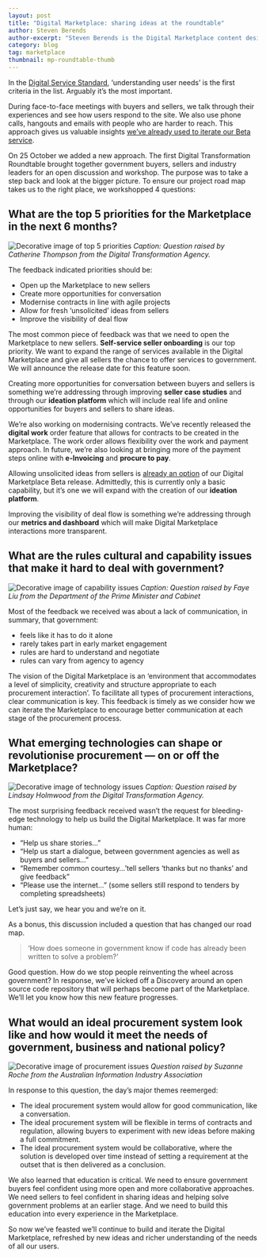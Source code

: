 ```yaml
---
layout: post
title: "Digital Marketplace: sharing ideas at the roundtable"
author: Steven Berends
author-excerpt: "Steven Berends is the Digital Marketplace content designer, based in Sydney."
category: blog
tag: marketplace
thumbnail: mp-roundtable-thumb
---
```

In the [Digital Service Standard](/standard/), ‘understanding user needs’ is the first criteria in the list. Arguably it’s the most important.

During face-to-face meetings with buyers and sellers, we talk through their experiences and see how users respond to the site. We also use phone calls, hangouts and emails with people who are harder to reach. This approach gives us valuable insights [we’ve already used to iterate our Beta service](/blog/marketplace-shaped-by-user-needs/).

On 25 October we added a new approach. The first Digital Transformation Roundtable brought together government buyers, sellers and industry leaders for an open discussion and workshop. The purpose was to take a step back and look at the bigger picture. To ensure our project road map takes us to the right place, we workshopped 4 questions:

## What are the top 5 priorities for the Marketplace in the next 6 months?

![Decorative image of top 5 priorities]({{site.url}}/images/blog-content/mp-roundtable-image01.jpg)
*Caption: Question raised by Catherine Thompson from the Digital Transformation Agency.*

The feedback indicated priorities should be:

- Open up the Marketplace to new sellers
- Create more opportunities for conversation
- Modernise contracts in line with agile projects
- Allow for fresh ‘unsolicited’ ideas from sellers
- Improve the visibility of deal flow

The most common piece of feedback was that we need to open the Marketplace to new sellers. **Self-service seller onboarding** is our top priority. We want to expand the range of services available in the Digital Marketplace and give all sellers the chance to offer services to government. We will announce the release date for this feature soon.

Creating more opportunities for conversation between buyers and sellers is something we’re addressing through improving **seller case studies** and through our **ideation platform** which will include real life and online opportunities for buyers and sellers to share ideas.

We’re also working on modernising contracts. We’ve recently released the **digital work** order feature that allows for contracts to be created in the Marketplace. The work order allows flexibility over the work and payment approach. In future, we’re also looking at bringing more of the payment steps online with **e-Invoicing** and **procure to pay**.

Allowing unsolicited ideas from sellers is [already an option](https://marketplace.service.gov.au/pitch) of our Digital Marketplace Beta release. Admittedly, this is currently only a basic capability, but it’s one we will expand with the creation of our **ideation platform**.

Improving the visibility of deal flow is something we’re addressing through our **metrics and dashboard** which will make Digital Marketplace interactions more transparent.

## What are the rules cultural and capability issues that make it hard to deal with government?

![Decorative image of capability issues]({{site.url}}/images/blog-content/mp-roundtable-image08.jpg)
*Caption: Question raised by Faye Liu from the Department of the Prime Minister and Cabinet*

Most of the feedback we received was about a lack of communication, in summary, that government:

- feels like it has to do it alone
- rarely takes part in early market engagement
- rules are hard to understand and negotiate
- rules can vary from agency to agency

The vision of the Digital Marketplace is an ‘environment that accommodates a level of simplicity, creativity and structure appropriate to each procurement interaction’. To facilitate all types of procurement interactions, clear communication is key. This feedback is timely as we consider how we can iterate the Marketplace to encourage better communication at each stage of the procurement process.

## What emerging technologies can shape or revolutionise procurement — on or off the Marketplace?

![Decorative image of technology issues]({{site.url}}/images/blog-content/mp-roundtable-image07.jpg)
*Caption: Question raised by Lindsay Holmwood from the Digital Transformation Agency.*

The most surprising feedback received wasn’t the request for bleeding-edge technology to help us build the Digital Marketplace. It was far more human:

- “Help us share stories…”
- “Help us start a dialogue, between government agencies as well as buyers and sellers…”
- “Remember common courtesy…’tell sellers ‘thanks but no thanks’ and give feedback”
- “Please use the internet...” (some sellers still respond to tenders by completing spreadsheets)

Let’s just say, we hear you and we’re on it.

As a bonus, this discussion included a question that has changed our road map.

> ‘How does someone in government know if code has already been written to solve a problem?’

Good question. How do we stop people reinventing the wheel across government? In response, we’ve kicked off a Discovery around an open source code repository that will perhaps become part of the Marketplace. We’ll let you know how this new feature progresses.

## What would an ideal procurement system look like and how would it meet the needs of government, business and national policy?

![Decorative image of procurement issues]({{site.url}}/images/blog-content/mp-roundtable-image09.jpg)
*Question raised by Suzanne Roche from the Australian Information Industry Association*

In response to this question, the day’s major themes reemerged:

- The ideal procurement system would allow for good communication, like a conversation.
- The ideal procurement system will be flexible in terms of contracts and regulation, allowing buyers to experiment with new ideas before making a full commitment.
- The ideal procurement system would be collaborative, where the solution is developed over time instead of setting a requirement at the outset that is then delivered as a conclusion.

We also learned that education is critical. We need to ensure government buyers feel confident using more open and more collaborative approaches. We need sellers to feel confident in sharing ideas and helping solve government problems at an earlier stage. And we need to build this education into every experience in the Marketplace.

So now we’ve feasted we’ll continue to build and iterate the Digital Marketplace, refreshed by new ideas and richer understanding of the needs of all our users.
